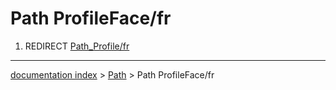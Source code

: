 # Path ProfileFace/fr
1.  REDIRECT [Path\_Profile/fr](Path_Profile/fr.md)

---
[documentation index](../README.md) > [Path](Path_Workbench.md) > Path ProfileFace/fr
